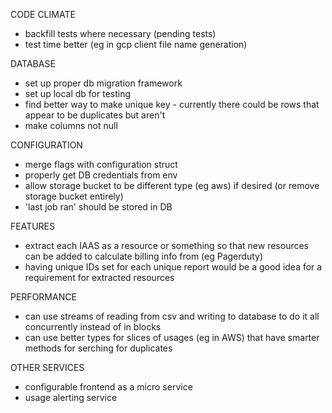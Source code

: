 CODE CLIMATE
* backfill tests where necessary (pending tests)
* test time better (eg in gcp client file name generation)

DATABASE
* set up proper db migration framework
* set up local db for testing
* find better way to make unique key - currently there could be rows that appear to be duplicates but aren't
* make columns not null

CONFIGURATION
* merge flags with configuration struct
* properly get DB credentials from env
* allow storage bucket to be different type (eg aws) if desired (or remove storage bucket entirely)
* 'last job ran' should be stored in DB

FEATURES
* extract each IAAS as a resource or something so that new resources can be added to calculate billing info from (eg Pagerduty)
* having unique IDs set for each unique report would be a good idea for a requirement for extracted resources

PERFORMANCE
* can use streams of reading from csv and writing to database to do it all concurrently instead of in blocks
* can use better types for slices of usages (eg in AWS) that have smarter methods for serching for duplicates

OTHER SERVICES
* configurable frontend as a micro service
* usage alerting service
